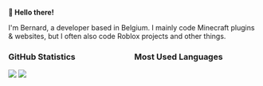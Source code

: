 **👋 Hello there!**

I'm Bernard, a developer based in Belgium. I mainly code Minecraft plugins & websites, but I often also code Roblox projects and other things.

<h3>GitHub Statistics              Most Used Languages</h3>
<a href="#"><img src="https://github-readme-stats.vercel.app/api?username=eendjebernard&show_icons=true&count_private=true&include_all_commits=true&hide_title=true&hide_border=true&hide_rank=true&theme=chartreuse-dark&bg_color=00000000"/></a>
<a href="#"><img src="https://github-readme-stats.vercel.app/api/top-langs?username=eendjebernard&hide_title=true&hide_border=true&layout=compact&theme=chartreuse-dark&bg_color=00000000"/></a>
